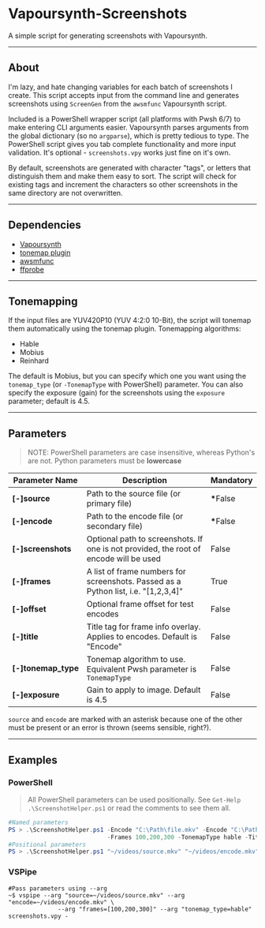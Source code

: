 # Vapoursynth-Screenshots

A simple script for generating screenshots with Vapoursynth.

---

## About

I'm lazy, and hate changing variables for each batch of screenshots I create. This script accepts input from the command line and generates screenshots using `ScreenGen` from the `awsmfunc` Vapoursynth script.

Included is a PowerShell wrapper script (all platforms with Pwsh 6/7) to make entering CLI arguments easier. Vapoursynth parses arguments from the global dictionary (so no `argparse`), which is pretty tedious to type. The PowerShell script gives you tab complete functionality and more input validation. It's optional - `screenshots.vpy` works just fine on it's own.

By default, screenshots are generated with character "tags", or letters that distinguish them and make them easy to sort. The script will check for existing tags and increment the characters so other screenshots in the same directory are not overwritten.

---

## Dependencies

- [Vapoursynth](https://www.vapoursynth.com/)
- [tonemap plugin](https://github.com/ifb/vapoursynth-tonemap)
- [awsmfunc](https://git.concertos.live/AHD/awsmfunc)
- [ffprobe](https://ffmpeg.org/ffprobe.html)

---

## Tonemapping

If the input files are YUV420P10 (YUV 4:2:0 10-Bit), the script will tonemap them automatically using the tonemap plugin. Tonemapping algorithms:

- Hable
- Mobius
- Reinhard

The default is Mobius, but you can specify which one you want using the `tonemap_type` (or `-TonemapType` with PowerShell) parameter. You can also specify the exposure (gain) for the screenshots using the `exposure` parameter; default is 4.5.

---

## Parameters

> NOTE: PowerShell parameters are case insensitive, whereas Python's are not. Python parameters must be **lowercase**

| Parameter Name      | Description                                                                           | Mandatory     |
| ------------------- | ------------------------------------------------------------------------------------- | ------------- |
| **[-]source**       | Path to the source file (or primary file)                                             | <b>*</b>False |
| **[-]encode**       | Path to the encode file (or secondary file)                                           | <b>*</b>False |
| **[-]screenshots**  | Optional path to screenshots. If one is not provided, the root of encode will be used | False         |
| **[-]frames**       | A list of frame numbers for screenshots. Passed as a Python list, i.e. "[1,2,3,4]"    | True          |
| **[-]offset**       | Optional frame offset for test encodes                                                | False         |
| **[-]title**        | Title tag for frame info overlay. Applies to encodes. Default is "Encode"             | False         |
| **[-]tonemap_type** | Tonemap algorithm to use. Equivalent Pwsh parameter is `TonemapType`                  | False         |
| **[-]exposure**     | Gain to apply to image. Default is 4.5                                                | False         |

`source` and `encode` are marked with an asterisk because one of the other must be present or an error is thrown (seems sensible, right?).

---

## Examples

### PowerShell

> All PowerShell parameters can be used positionally. See `Get-Help .\ScreenshotHelper.ps1` or read the comments to see them all.

```PowerShell
#Named parameters
PS > .\ScreenshotHelper.ps1 -Encode "C:\Path\file.mkv" -Encode "C:\Path\file2.mkv" `
                            -Frames 100,200,300 -TonemapType hable -Title "My Encode"
#Positional parameters
PS > .\ScreenshotHelper.ps1 "~/videos/source.mkv" "~/videos/encode.mkv" 100,200,300 "~/videos/screens" hable "My Encode"
```

### VSPipe

```shell
#Pass parameters using --arg
~$ vspipe --arg "source=~/videos/source.mkv" --arg "encode=~/videos/encode.mkv" \
              --arg "frames=[100,200,300]" --arg "tonemap_type=hable" screenshots.vpy -
```
